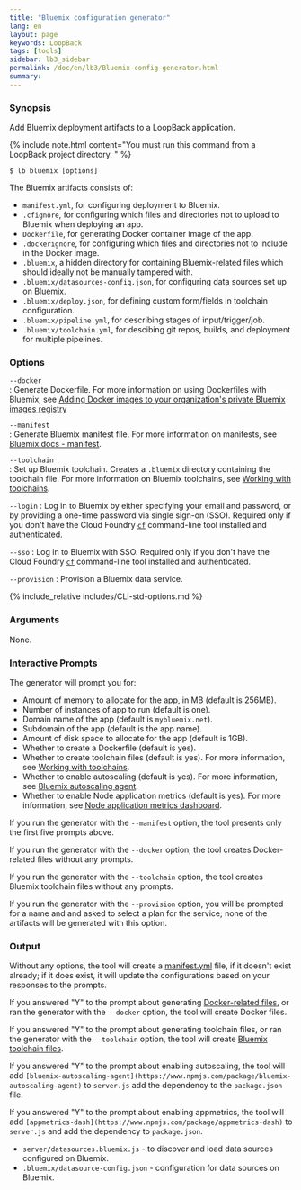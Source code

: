 ```yaml
---
title: "Bluemix configuration generator"
lang: en
layout: page
keywords: LoopBack
tags: [tools]
sidebar: lb3_sidebar
permalink: /doc/en/lb3/Bluemix-config-generator.html
summary:
---
```


### Synopsis

Add Bluemix deployment artifacts to a LoopBack application.

{% include note.html content="You must run this command from a LoopBack project directory.
" %}

```
$ lb bluemix [options]
```

The Bluemix artifacts consists of:

- `manifest.yml`, for configuring deployment to Bluemix.
- `.cfignore`, for configuring which files and directories not to upload to Bluemix when deploying an app.
- `Dockerfile`, for generating Docker container image of the app.
- `.dockerignore`, for configuring which files and directories not to include in the Docker image.
- `.bluemix`, a hidden directory for containing Bluemix-related files which should ideally not be manually tampered with.
- `.bluemix/datasources-config.json`, for configuring data sources set up on Bluemix.
- `.bluemix/deploy.json`, for defining custom form/fields in toolchain configuration.
- `.bluemix/pipeline.yml`, for describing stages of input/trigger/job.
- `.bluemix/toolchain.yml`, for descibing git repos, builds, and deployment for multiple pipelines.

### Options

`--docker`        
: Generate Dockerfile.  For more information on using Dockerfiles with Bluemix, see
[Adding Docker images to your organization's private Bluemix images registry](https://console.ng.bluemix.net/docs/containers/container_images_adding_ov.html)

`--manifest`      
: Generate Bluemix manifest file.  For more information on manifests, see [Bluemix docs - manifest](https://console.ng.bluemix.net/docs/manageapps/depapps.html#appmanifest).

`--toolchain`     
: Set up Bluemix toolchain. Creates a `.bluemix` directory containing the toolchain file.
For more information on Bluemix toolchains, see [Working with toolchains](https://console.ng.bluemix.net/docs/services/ContinuousDelivery/toolchains_working.html).

`--login`
: Log in to Bluemix by either specifying your email and password, or by providing a one-time password via single sign-on (SSO). Required only if you don't have the Cloud Foundry  [`cf`](https://docs.cloudfoundry.org/cf-cli/) command-line tool installed and authenticated.

`--sso`
: Log in to Bluemix with SSO. Required only if you don't have the Cloud Foundry  [`cf`](https://docs.cloudfoundry.org/cf-cli/) command-line tool installed and authenticated.

`--provision`
: Provision a Bluemix data service.

{% include_relative includes/CLI-std-options.md %}

### Arguments

None.

### Interactive Prompts

The generator will prompt you for:

- Amount of memory to allocate for the app, in MB (default is 256MB).
- Number of instances of app to run (default is one).
- Domain name of the app (default is `mybluemix.net`).
- Subdomain of the app (default is the app name).
- Amount of disk space to allocate for the app (default is 1GB).
- Whether to create a Dockerfile (default is yes).
- Whether to create toolchain files (default is yes). For more information, see [Working with toolchains](https://console.ng.bluemix.net/docs/services/ContinuousDelivery/toolchains_working.html).
- Whether to enable autoscaling (default is yes).  For more information, see [Bluemix autoscaling agent](https://www.npmjs.com/package/bluemix-autoscaling-agent).
- Whether to enable Node application metrics (default is yes). For more information, see [Node application metrics dashboard](https://www.npmjs.com/package/appmetrics-dash).

If you run the generator with the `--manifest` option, the tool presents only the first five prompts above.

If you run the generator with the `--docker` option, the tool creates Docker-related files without any prompts.

If you run the generator with the `--toolchain` option, the tool creates Bluemix toolchain files without any prompts.

If you run the generator with the `--provision` option, you will be prompted for a name and and asked to select a plan for the service; none of the artifacts will be generated with this option.

### Output

Without any options, the tool will create a [manifest.yml](https://console.bluemix.net/docs/manageapps/depapps.html#appmanifest) file, if it doesn't exist already; if it does exist, it will update the configurations based on your responses to the prompts.

If you answered "Y" to the prompt about generating [Docker-related files](https://docs.docker.com/engine/reference/builder/), or ran the generator with the `--docker` option, the tool will create Docker files.

If you answered "Y" to the prompt about generating toolchain files, or ran the generator with the `--toolchain` option, the tool will create [Bluemix toolchain files](https://console.bluemix.net/docs/services/ContinuousDelivery/toolchains_working.html#toolchains_getting_started).

If you answered "Y" to the prompt about enabling autoscaling, the tool will add `[bluemix-autoscaling-agent](https://www.npmjs.com/package/bluemix-autoscaling-agent)` to `server.js`  add the dependency to the `package.json` file.

If you answered "Y" to the prompt about enabling appmetrics, the tool will add `[appmetrics-dash](https://www.npmjs.com/package/appmetrics-dash)` to `server.js` and add the dependency to `package.json`.

- `server/datasources.bluemix.js` - to discover and load data sources configured on Bluemix.
- `.bluemix/datasource-config.json` - configuration for data sources on Bluemix.
